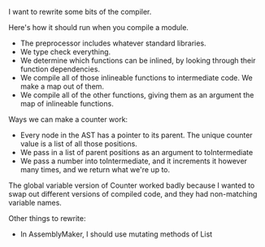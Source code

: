 I want to rewrite some bits of the compiler.

Here's how it should run when you compile a module.

- The preprocessor includes whatever standard libraries.
- We type check everything.
- We determine which functions can be inlined, by looking through their function dependencies.
- We compile all of those inlineable functions to intermediate code. We make a map out of them.
- We compile all of the other functions, giving them as an argument the map of inlineable functions.

Ways we can make a counter work:

- Every node in the AST has a pointer to its parent. The unique counter value is a list of all those positions.
- We pass in a list of parent positions as an argument to toIntermediate
- We pass a number into toIntermediate, and it increments it however many times, and we return what we're up to.

The global variable version of Counter worked badly because I wanted to swap out different versions of compiled code, and they had non-matching variable names.

Other things to rewrite:

- In AssemblyMaker, I should use mutating methods of List

